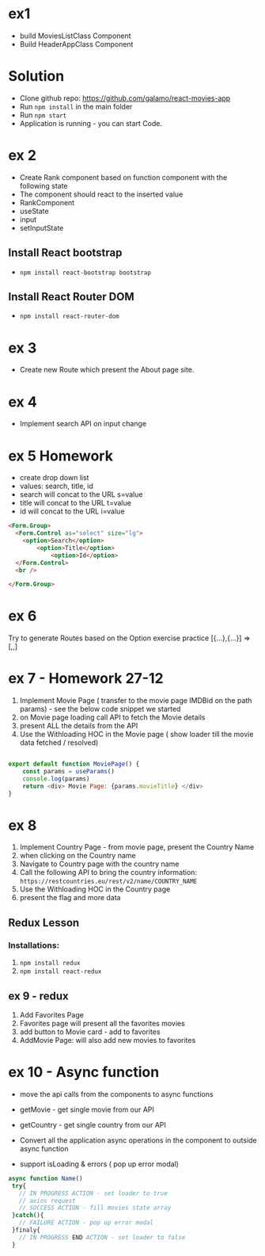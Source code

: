 # ex1

- build MoviesListClass Component
- Build HeaderAppClass Component

# Solution

- Clone github repo: https://github.com/galamo/react-movies-app
- Run `npm install` in the main folder
- Run `npm start`
- Application is running - you can start Code.


# ex 2

- Create Rank component based on function component with the following state
- The component should react to the inserted value
- RankComponent
- useState
- input 
- setInputState




## Install React bootstrap
-  `npm install react-bootstrap bootstrap`


## Install React Router DOM
-  `npm install react-router-dom`

# ex 3 
- Create new Route which present the About page site.


 # ex 4
- Implement search API on input change


# ex 5 Homework
- create drop down list
- values: search, title, id
- search will concat to the URL  s=value
- title will concat to the URL  t=value
- id will concat to the URL  i=value



```html
<Form.Group>
  <Form.Control as="select" size="lg">
    <option>Search</option>
        <option>Title</option>
            <option>Id</option>
  </Form.Control>
  <br />

</Form.Group>
```

# ex 6

Try to generate Routes based on the Option exercise practice
[{...},{...}] => [<Route>,<Route>,<Route>]


# ex 7 - Homework 27-12

1. Implement Movie Page ( transfer to the movie page IMDBid on the path params) - see the below code snippet we started
2. on Movie page loading call API to fetch the Movie details
3. present ALL the details from the API
4. Use the Withloading HOC in the Movie page ( show loader till the movie data fetched / resolved)

 
```javascript

export default function MoviePage() {
    const params = useParams()
    console.log(params)
    return <div> Movie Page: {params.movieTitle} </div>
}

```



# ex 8 

1. Implement Country Page - from movie page, present the Country Name
2. when clicking on the Country name
3. Navigate to Country page with the country name
4. Call the following API to bring the country information: `https://restcountries.eu/rest/v2/name/COUNTRY_NAME`
5. Use the Withloading HOC in the Country page
6. present the flag and more data 




## Redux Lesson

### Installations:
1. `npm install redux`
2. `npm install react-redux` 


## ex 9 - redux
1. Add Favorites Page
2. Favorites page will present all the favorites movies
3. add button to Movie card - add to favorites 
4. AddMovie Page: will also add new movies to favorites

# ex 10 - Async function
- move the api calls from the components to async functions
- getMovie - get single movie from our API
- getCountry - get single country from our API

- Convert all the application async operations in the component to outside async function 
- support isLoading & errors ( pop up error modal)

```javascript
async function Name()
 try{
   // IN PROGRESS ACTION - set loader to true
   // axios request
   // SUCCESS ACTION - fill movies state array
 }catch(){
   // FAILURE ACTION - pop up error modal
 }finaly{
   // IN PROGRESS END ACTION - set loader to false
 }
```

